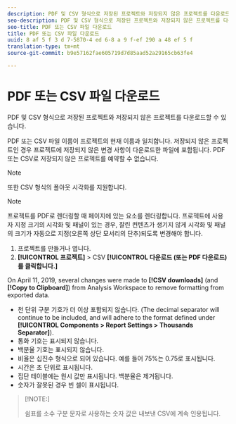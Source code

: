 ```yaml
---
description: PDF 및 CSV 형식으로 저장된 프로젝트와 저장되지 않은 프로젝트를 다운로드할 수 있습니다.
seo-description: PDF 및 CSV 형식으로 저장된 프로젝트와 저장되지 않은 프로젝트를 다운로드할 수 있습니다.
seo-title: PDF 또는 CSV 파일 다운로드
title: PDF 또는 CSV 파일 다운로드
uuid: 8 af 5 f 3 d 7-5870-4 ed 6-8 a 9 f-ef 290 a 48 ef 5 f
translation-type: tm+mt
source-git-commit: b9e57162fae605719d7d85aad52a29165cb63fe4

---
```



# PDF 또는 CSV 파일 다운로드

PDF 및 CSV 형식으로 저장된 프로젝트와 저장되지 않은 프로젝트를 다운로드할 수 있습니다.

PDF 또는 CSV 파일 이름이 프로젝트의 현재 이름과 일치합니다. 저장되지 않은 프로젝트인 경우 프로젝트에 저장되지 않은 변경 사항이 다운로드한 파일에 포함됩니다. PDF 또는 CSV로 저장되지 않은 프로젝트를 예약할 수 없습니다.

>[!NOTE]
>
>또한 CSV 형식의 폴아웃 시각화를 지원합니다.

>[!NOTE]
>
>프로젝트를 PDF로 렌더링할 때 페이지에 있는 요소를 렌더링합니다. 프로젝트에 사용자 지정 크기의 시각화 및 패널이 있는 경우, 잘린 컨텐츠가 생기지 않게 시각화 및 패널의 크기가 자동으로 지정(오른쪽 상단 모서리의 단추)되도록 변경해야 합니다.

1. 프로젝트를 만들거나 엽니다.
1. **[!UICONTROL 프로젝트]** &gt; CSV **[!UICONTROL 다운로드 (또는 PDF 다운로드) 를 클릭합니다.]**

On April 11, 2019, several changes were made to **[!CSV downloads]** (and **[!Copy to Clipboard]**) from Analysis Workspace to remove formatting from exported data.
* 천 단위 구분 기호가 더 이상 포함되지 않습니다. (The decimal separator will continue to be included, and will adhere to the format defined under **[!UICONTROL Components &gt; Report Settings &gt; Thousands Separator]**).
* 통화 기호는 표시되지 않습니다.
* 백분율 기호는 표시되지 않습니다.
* 비율은 십진수 형식으로 되어 있습니다. 예를 들어 75%는 0.75로 표시됩니다.
* 시간은 초 단위로 표시됩니다.
* 집단 테이블에는 원시 값만 표시됩니다. 백분율은 제거됩니다.
* 숫자가 잘못된 경우 빈 셀이 표시됩니다.

>[!NOTE:]
>
> 쉼표를 소수 구분 문자로 사용하는 숫자 값은 내보낸 CSV에 계속 인용됩니다.